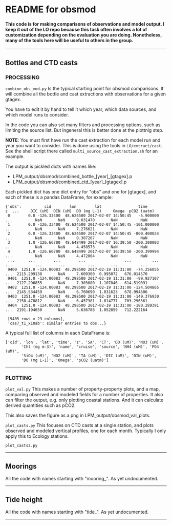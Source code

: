 # README for obsmod

#### This code is for making comparisons of observations and model output. I keep it out of the LO repo because this task often involves a lot of customization depending on the evaluation you are doing. Nonetheless, many of the tools here will be useful to others in the group.

---

## Bottles and CTD casts

### PROCESSING

`combine_obs_mod.py` Is the typical starting point for obsmod comparisons. It will combine all the bottle and cast extractions with observations for a given gtagex.

You have to edit it by hand to tell it which year, which data sources, and which model runs to consider.

In the code you can also set many filters and processing options, such as limiting the source list. But ingeneral this is better done at the plottnig step.

**NOTE**: You must first have run the cast extraction for each model run and year you want to consider. This is done using the tools in `LO/extract/cast`. See the shell script there called `multi_source_cast_extraction.sh` for an example.

The output is pickled dicts with names like:

- LPM_output/obsmod/combined_bottle\_[year]\_[gtagex].p
- LPM_output/obsmod/combined_ctd\_[year]\_[gtagex].p

Each pickled dict has one dict entry for "obs" and one for [gtagex], and each of these is a pandas DataFrame, for example:

```
{'obs':          cid        lon        lat                time           z  ...     DIC (uM)  DIN (uM)  DO (mg L-1)     Omega  pCO2 (uatm)
 0        0.0 -126.33400  48.624500 2017-02-07 14:50:45   -5.900000  ...          NaN       NaN     9.031470       NaN          NaN
 1        0.0 -126.33400  48.624500 2017-02-07 14:50:45 -101.000000  ...          NaN       NaN     7.276621       NaN          NaN
 2        0.0 -126.33400  48.624500 2017-02-07 14:50:45 -800.400024  ...          NaN       NaN     0.387267       NaN          NaN
 3        1.0 -126.66700  48.648499 2017-02-07 16:39:50 -200.300003  ...          NaN       NaN     4.458573       NaN          NaN
 4        1.0 -126.66700  48.648499 2017-02-07 16:39:50 -200.399994  ...          NaN       NaN     4.472864       NaN          NaN
 ...      ...        ...        ...                 ...         ...  ...          ...       ...          ...       ...          ...
 9400  1251.0 -124.00083  48.298500 2017-02-19 11:31:00  -74.256055  ...  2115.209138       NaN     7.609300  0.995072   676.014570
 9401  1251.0 -124.00083  48.298500 2017-02-19 11:31:00  -99.927107  ...  2127.296855       NaN     7.303080  1.107846   614.519091
 9402  1251.0 -124.00083  48.298500 2017-02-19 11:31:00 -124.504865  ...  2145.534459       NaN     6.760690  1.031623   678.994606
 9403  1251.0 -124.00083  48.298500 2017-02-19 11:31:00 -149.376930  ...  2158.478812       NaN     6.457381  1.014777   703.296361
 9404  1251.0 -124.00083  48.298500 2017-02-19 11:31:00 -180.289391  ...  2191.194650       NaN     5.636788  1.052859   712.222164
 
 [9405 rows x 23 columns],
 'cas7_t1_x10ab': similar entries to obs...}

```

A typical full list of columns in each DataFrame is:

```
['cid', 'lon', 'lat', 'time', 'z', 'SA', 'CT', 'DO (uM)', 'NO3 (uM)',
       'Chl (mg m-3)', 'name', 'cruise', 'source', 'NH4 (uM)', 'PO4 (uM)',
       'SiO4 (uM)', 'NO2 (uM)', 'TA (uM)', 'DIC (uM)', 'DIN (uM)',
       'DO (mg L-1)', 'Omega', 'pCO2 (uatm)']

```

---

### PLOTTING

`plot_val.py` This makes a number of property-property plots, and a map, comparing observed and modeled fields for a number of properties. It also can filter the output, e.g. only plotting coastal stations. And it can calculate derived quantities such as pCO2.

This also saves the figure as a png in LPM_output/obsmod_val_plots.

`plot_casts.py` This focuses on CTD casts at a single station, and plots observed and modeled vertical profiles, one for each month. Typically I only apply this to Ecology stations.

`plot_casts2.py`


---

## Moorings

All the code with names starting with "mooring_". As yet undocumented.

---

## Tide height

All the code with names starting with "tide_". As yet undocumented.

---

